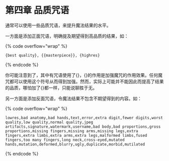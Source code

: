 # 第四章 品质咒语

通常可以使用一些品质咒语，来提升魔法结果的水平。

一方面是添加正面咒语，明确提及期望得到高品质的结果，如：

{% code overflow="wrap" %}
```
{best quality}, {{masterpiece}}, {highres}
```
{% endcode %}

你可能注意到了，其中有咒语使用了{}，{}的作用是加强魔咒的作用效果。任何魔咒都可以使用这个符号从而得到加强。然而，实际上可能并不能因此而提高了结果的品质，哪怕加了{}都一样，只能说聊胜于无。



另一方面是添加反面咒语，令魔法结果不包含不期望得到的内容。如：

{% code overflow="wrap" %}
```
lowres,bad anatomy,bad hands,text,error,extra digit,fewer digits,worst quality,low quality,normal quality,jpeg artifacts,signature,watermark,username,bad body,bad proportions,gross proportions,missing fingers,missing arms,missing legs,extra fingers,extra limbs,extra arms,extra legs,malformed limbs,fused fingers,too many fingers,long neck,cross-eyed,mutated hands,mutation,deformed,blurry,ugly,duplicate,morbid,mutilated 
```
{% endcode %}
